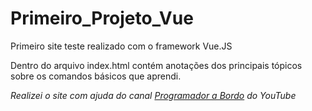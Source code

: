 # Primeiro_Projeto_Vue
Primeiro site teste realizado com o framework Vue.JS

Dentro do arquivo index.html contém anotações dos principais tópicos sobre os comandos básicos que aprendi.




*Realizei o site com ajuda do canal <a href="https://www.youtube.com/channel/UC5fWvbBnaFAi2hJlHRmg5kw" target="_blank">Programador a Bordo</a> do YouTube* 